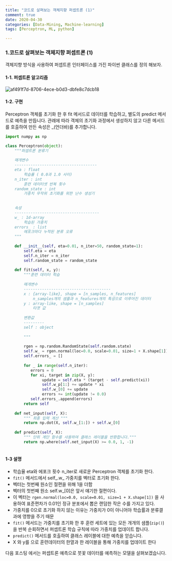 ```yaml
---
title: "코드로 살펴보는 객체지향 퍼셉트론 (1)"
comment: true
date: 2020-04-30
categories: [Data-Mining, Machine-learning]
tags: [Perceptron, ML, python]

---
```


### 1.코드로 살펴보는 객체지향 퍼셉트론 (1)

객체지향 방식을 사용하여 퍼셉트론 인터페이스를 가진 파이썬 클래스를 정의 해보자.



#### 1-1. 퍼셉트론 알고리즘

![af491f7d-8706-4ece-b0d3-dbfe8c7dcb18](https://user-images.githubusercontent.com/5414251/80711692-baad5e00-8b2b-11ea-9feb-be1091695388.png)



#### 1-2. 구현



Perceptron 객체를 초기화 한 후 fit 메서드로 데이터를 학습하고, 별도의 predict 메서드로 예측을 만듭니다. 
관례에 따라 객체의 초기화 과정에서 생성하지 않고 다른 메서드를 호출하여 만든 속성은 _(언더바)를 추가합니다.

```python
import numpy as np

class Perceptron(object):
    """퍼셉트론 분류기
    
    매개변수
    ------------------------------------
    eta : float
        학습률 ( 0.0과 1.0 사이)
    n_iter : int
        훈련 데이터셋 반복 횟수
    random_state : int
    	가중치 무작위 초기화를 위한 난수 생성기
    	
    	
    속성
    -------------------------------------
    w_ : 1d-array
        학습된 가중치
    errors_ : list
        에포크마다 누적된 분류 오류
    """
    
    def __init__(self, eta=0.01, n_iter=50, random_state=1):
        self.eta = eta
        self.n_iter = n_iter
        self.random_state = random_state
     
    def fit(self, x, y):
        """훈련 데이터 학습
        
        매개변수
        --------------------------------------
        x : {array-like}, shape = [n_samples, n_features]
            n_samples개의 샘플과 n_features개의 특성으로 이루어진 데이터
        y : array-like, shape = [n_samples]
            타겟 값
            
        변환값
        ---------
        self : object
        
        """
        
        rgen = np.random.RandomState(self.random.state)
        self.w_ = rgen.normal(loc=0.0, scale=0.01, size=1 + X.shape[1])
        self.errors_ = []
        
        for _ in range(self.n_iter):
           errors = 0
           for xi, target in zip(X, y):
                update = self.eta * (target - self.predict(xi))
                self.w_p[1:] += update * xi
                self.w_[0] += update
                errors += int(update != 0.0)
           self.errors_.append(errors)
        return self
    
    def net_input(self, X):
        """ 최종 입력 계산 """
        return np.dot(X, self.w_[1:]) + self.w_[0]
    
    def predict(self, X):
        """ 단위 계단 함수를 사용하여 클래스 레이블을 반환합니다."""
        return np.where(self.net_input(X) >= 0.0, 1, -1)
        
```



#### 1-3 설명

- 학습율 eta와 에포크 횟수 n_iter로 새로운 Perceptron 객체를 초기화 한다.
- `fit()` 메서드에서 self_.w_ 가중치를 벡터로 초기화 한다.
- 벡터는 첫번째 원소인 절편을 위해 1을 더함
- 벡터의 첫번째 원소 self.w_[0]은 앞서 얘기한 절편이다.
- 이 벡터는 `rgen.normal(loc=0.0, scale=0.01, size=1 + X.shape[1])` 을 사용하여 표준편차가 0.01인 정규 분포에서 뽑은 랜덤한 작은 수를 가지고 있다.
- 가중치를 0으로 초기화 하지 않는 이유는 가중치가 0이 아니어야 학습률과 분류결과에 영향을 주기 때문
- `fit()` 메서드는 가중치를 초기화 한 후 훈련 세트에 있는 모든 개개의 샘플(`zip()`)을 반복 순회하면서 퍼셉트론 학습 규칙에 따라 가중치를 업데이트 합니다.
- `predict()` 메서드를 호출하여 클래스 레이블에 대한 예측을 얻습니다. 
- X 와 y를  으로 훈련데이터의 한열과 한 레이블을 통해 가중치를 업데이트 한다



다음 포스팅 에서는 퍼셉트론 예측으로 붓꽃 데이터를 예측하는 모델을 살펴보겠습니다.



